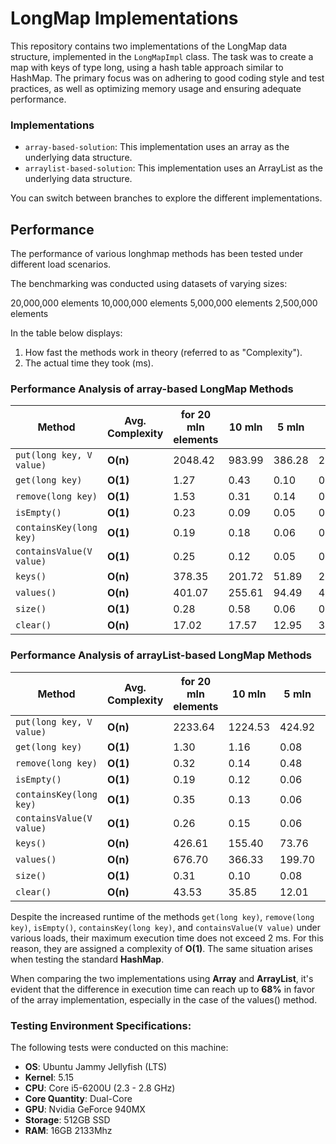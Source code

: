 # LongMap Implementations

This repository contains two implementations of the LongMap data structure, implemented in the `LongMapImpl` class. The task was to create a map with keys of type long, using a hash table approach similar to HashMap. The primary focus was on adhering to good coding style and test practices, as well as optimizing memory usage and ensuring adequate performance.

### Implementations

- `array-based-solution`: This implementation uses an array as the underlying data structure.
- `arraylist-based-solution`: This implementation uses an ArrayList as the underlying data structure.

You can switch between branches to explore the different implementations.


## Performance

The performance of various longhmap methods has been tested under different load scenarios. 

The benchmarking was conducted using datasets of varying sizes:

20,000,000 elements
10,000,000 elements
5,000,000 elements
2,500,000 elements

In the table below displays:
1. How fast the methods work in theory (referred to as "Complexity").
2. The actual time they took (ms).

### Performance Analysis of array-based LongMap Methods

| **Method**               | **Avg. Complexity** | **for 20 mln elements** | **10 mln** | **5 mln** | **2.5 mln** |
|--------------------------|---------------------|-------------------------|------------|-----------|-------------|
| `put(long key, V value)` |**O(n)**             | 2048.42                 | 983.99     | 386.28    | 208.69      | 
| `get(long key)`          | **O(1)**            | 1.27 	                 | 0.43       | 0.10      | 0.07        |
| `remove(long key)`       | **O(1)**            | 1.53                    | 0.31       | 0.14      | 0.11        |
| `isEmpty()`              | **O(1)**            | 0.23 	                 | 0.09 	    | 0.05 	    | 0.04        |
| `containsKey(long key)`  | **O(1)**            | 0.19 	                 | 0.18       | 0.06 	    | 0.05        |
| `containsValue(V value)` | **O(1)**            | 0.25 	                 | 0.12 	    | 0.05      | 0.05        |
| `keys()`                 | **O(n)**            | 378.35 	               | 201.72     | 51.89     | 22.39       |
| `values()`               | **O(n)**            | 401.07 	               | 255.61     | 94.49     | 46.05       |
| `size()`                 | **O(1)**            | 0.28                    | 0.58       | 0.06 	    | 0.06        |
| `clear()`                | **O(n)**            | 17.02                   | 17.57      | 12.95     | 3.04        |


### Performance Analysis of arrayList-based LongMap Methods

| **Method**               | **Avg. Complexity** | **for 20 mln elements** | **10 mln** | **5 mln** | **2.5 mln** |
|--------------------------|---------------------|-------------------------|------------|-----------|-------------|
| `put(long key, V value)` | **O(n)**            | 2233.64                 | 1224.53    | 424.92    | 232.37      | 
| `get(long key)`          | **O(1)**            | 1.30 	                 | 1.16       | 0.08      | 0.06        |
| `remove(long key)`       | **O(1)**            | 0.32                    | 0.14       | 0.48      | 0.08        |
| `isEmpty()`              | **O(1)**            | 0.19 	                 | 0.12 	    | 0.06 	    | 0.05        |
| `containsKey(long key)`  | **O(1)**            | 0.35 	                 | 0.13       | 0.06 	    | 0.05        |
| `containsValue(V value)` | **O(1)**            | 0.26 	                 | 0.15 	    | 0.06      | 0.05        |
| `keys()`                 | **O(n)**            | 426.61 	               | 155.40     | 73.76     | 29.30       |
| `values()`               | **O(n)**            | 676.70 	               | 366.33     | 199.70    | 82.86       |
| `size()`                 | **O(1)**            | 0.31                    | 0.10       | 0.08 	    | 0.06        |
| `clear()`                | **O(n)**            | 43.53                   | 35.85      | 12.01     | 3.68        |


Despite the increased runtime of the methods `get(long key)`, `remove(long key)`, `isEmpty()`, `containsKey(long key)`, and `containsValue(V value)` under various loads, their maximum execution time does not exceed 2 ms. For this reason, they are assigned a complexity of **O(1)**. The same situation arises when testing the standard **HashMap**.

When comparing the two implementations using **Array** and **ArrayList**, it's evident that the difference in execution time can reach up to **68%** in favor of the array implementation, especially in the case of the values() method.


### Testing Environment Specifications:

The following tests were conducted on this machine:

- **OS**: Ubuntu Jammy Jellyfish (LTS)
- **Kernel**: 5.15
- **CPU**: Core i5-6200U (2.3 - 2.8 GHz)
- **Core Quantity**: Dual-Core
- **GPU**: Nvidia GeForce 940MX
- **Storage**: 512GB SSD
- **RAM**: 16GB 2133Mhz